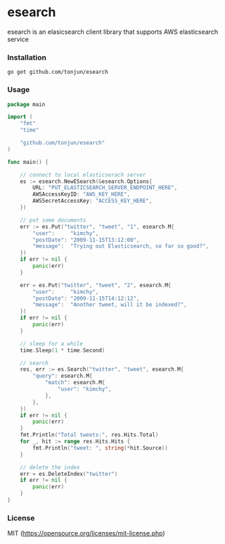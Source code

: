 # esearch

esearch is an elasicsearch client library that supports AWS elasticsearch service

### Installation

`go get github.com/tonjun/esearch`

### Usage

```go
package main

import (
	"fmt"
	"time"

	"github.com/tonjun/esearch"
)

func main() {

	// connect to local elasticserach server
	es := esearch.NewESearch(&esearch.Options{
		URL: "PUT_ELASTICSEARCH_SERVER_ENDPOINT_HERE",
        AWSAccessKeyID: "AWS_KEY_HERE",
        AWSSecretAccessKey: "ACCESS_KEY_HERE",
	})

	// put some documents
	err := es.Put("twitter", "tweet", "1", esearch.M{
		"user":     "kimchy",
		"postDate": "2009-11-15T13:12:00",
		"message":  "Trying out Elasticsearch, so far so good?",
	})
	if err != nil {
		panic(err)
	}

	err = es.Put("twitter", "tweet", "2", esearch.M{
		"user":     "kimchy",
		"postDate": "2009-11-15T14:12:12",
		"message":  "Another tweet, will it be indexed?",
	})
	if err != nil {
		panic(err)
	}

	// sleep for a while
	time.Sleep(1 * time.Second)

	// search
	res, err := es.Search("twitter", "tweet", esearch.M{
		"query": esearch.M{
			"match": esearch.M{
				"user": "kimchy",
			},
		},
	})
	if err != nil {
		panic(err)
	}
	fmt.Println("Total tweets:", res.Hits.Total)
	for _, hit := range res.Hits.Hits {
		fmt.Println("tweet: ", string(*hit.Source))
	}

	// delete the index
	err = es.DeleteIndex("twitter")
	if err != nil {
		panic(err)
	}
}
```

### License

MIT (https://opensource.org/licenses/mit-license.php)

